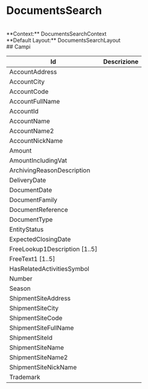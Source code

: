 
# DocumentsSearch

<br/>
**Context:** DocumentsSearchContext
<br/>
**Default Layout:** DocumentsSearchLayout



<br/>
## Campi

| Id | Descrizione | 
| --- | --- | 
| AccountAddress |  | 
| AccountCity |  | 
| AccountCode |  | 
| AccountFullName |  | 
| AccountId |  | 
| AccountName |  | 
| AccountName2 |  | 
| AccountNickName |  | 
| Amount |  | 
| AmountIncludingVat |  | 
| ArchivingReasonDescription |  | 
| DeliveryDate |  | 
| DocumentDate |  | 
| DocumentFamily |  | 
| DocumentReference |  | 
| DocumentType |  | 
| EntityStatus |  | 
| ExpectedClosingDate |  | 
| FreeLookup1Description [1..5] |  | 
| FreeText1 [1..5] |  | 
| HasRelatedActivitiesSymbol |  | 
| Number |  | 
| Season |  | 
| ShipmentSiteAddress |  | 
| ShipmentSiteCity |  | 
| ShipmentSiteCode |  | 
| ShipmentSiteFullName |  | 
| ShipmentSiteId |  | 
| ShipmentSiteName |  | 
| ShipmentSiteName2 |  | 
| ShipmentSiteNickName |  | 
| Trademark |  | 

